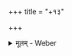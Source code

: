 +++
title = "+१३"

+++
<details><summary>मूलम् - Weber</summary>

A. Cod. Mill. - B. Bodl. Wils. 365. - C. Bodl. Wils. 453. - D. Chambers 22. - P. Paris Dev. 160.
</details>

